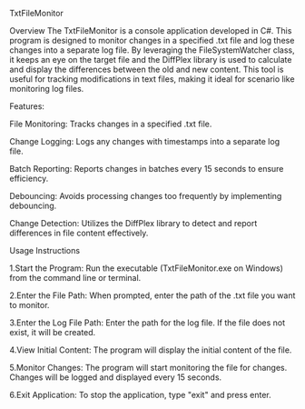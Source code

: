 TxtFileMonitor

Overview
The TxtFileMonitor is a console application developed in C#. This program is designed to monitor changes in a specified .txt file and log these changes into a separate log file. 
By leveraging the FileSystemWatcher class, it keeps an eye on the target file and the DiffPlex library is used to calculate and display the differences between the old and new content. 
This tool is useful for tracking modifications in text files, making it ideal for scenario like monitoring log files.

Features:

File Monitoring: Tracks changes in a specified .txt file.

Change Logging: Logs any changes with timestamps into a separate log file.

Batch Reporting: Reports changes in batches every 15 seconds to ensure efficiency.

Debouncing: Avoids processing changes too frequently by implementing debouncing.

Change Detection: Utilizes the DiffPlex library to detect and report differences in file content effectively.

Usage Instructions

1.Start the Program: Run the executable (TxtFileMonitor.exe on Windows) from the command line or terminal.

2.Enter the File Path: When prompted, enter the path of the .txt file you want to monitor.

3.Enter the Log File Path: Enter the path for the log file. If the file does not exist, it will be created.

4.View Initial Content: The program will display the initial content of the file.

5.Monitor Changes: The program will start monitoring the file for changes. Changes will be logged and displayed every 15 seconds.

6.Exit Application: To stop the application, type "exit" and press enter.
